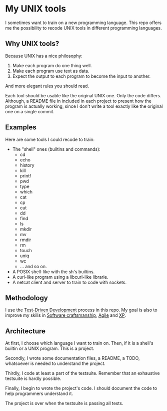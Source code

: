 # My UNIX tools
I sometimes want to train on a new programming language. This repo offers me the
possibility to recode UNIX tools in different programming languages.

## Why UNIX tools?
Because UNIX has a nice philosophy:

1. Make each program do one thing well.
2. Make each program use text as data.
3. Expect the output to each program to become the input to another.

And more elegant rules you should read.

Each tool should be usable like the original UNIX one. Only the code differs.
Although, a README file in included in each project to present how the program
is actually working, since I don't write a tool exactly like the original one on
a single commit.

## Examples
Here are some tools I could recode to train:

* The "shell" ones (builtins and commands):
    * cd
    * echo
    * history
    * kill
    * printf
    * pwd
    * type
    * which
    * cat
    * cp
    * cut
    * dd
    * find
    * ls
    * mkdir
    * mv
    * rmdir
    * rm
    * touch
    * uniq
    * wc
    * ... and so on.
* A POSIX shell-like with the sh's builtins.
* A curl-like program using a libcurl-like librarie.
* A netcat client and server to train to code with sockets.

## Methodology
I use the [Test-Driven Development](https://en.wikipedia.org/wiki/Test-driven_development) process in this repo.
My goal is also to improve my skills in [Software craftsmanship](https://en.wikipedia.org/wiki/Software_craftsmanship), [Agile](https://en.wikipedia.org/wiki/Agile_software_development) and [XP](https://en.wikipedia.org/wiki/Extreme_programming).

## Architecture
At first, I choose which language I want to train on. Then, if it is a shell's
builtin or a UNIX program. This is a project.

Secondly, I wrote some documentation files, a README, a TODO, whatsoever is
needed to understand the project.

Thirdly, I code at least a part of the testsuite. Remember that an exhaustive
testsuite is hardly possible.

Finally, I begin to wrote the project's code. I should document the code to help
programmers understand it.

The project is over when the testsuite is passing all tests.
